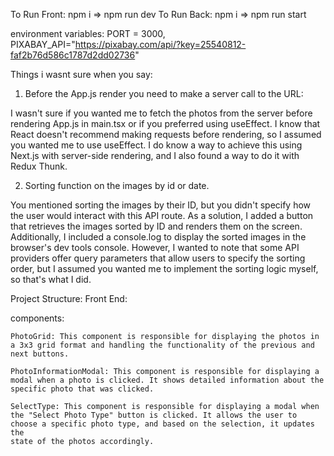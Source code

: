 To Run Front: npm i => npm run dev
To Run Back: npm i => npm run start

environment variables: PORT = 3000, PIXABAY_API="https://pixabay.com/api/?key=25540812-faf2b76d586c1787d2dd02736"


Things i wasnt sure when you say:

1. Before the App.js render you need to make a server call to the URL:

I wasn't sure if you wanted me to fetch the photos from the server before rendering App.js in main.tsx or if you preferred using useEffect. I know that React doesn't recommend making requests before rendering, so I assumed you wanted me to use useEffect. I do know a way to achieve this using Next.js with server-side rendering, and I also found a way to do it with Redux Thunk.

2. Sorting function on the images by id or date.

You mentioned sorting the images by their ID, but you didn't specify how the user would interact with this API route. As a solution, I added a button that retrieves the images sorted by ID and renders them on the screen. Additionally, I included a console.log to display the sorted images in the browser's dev tools console. However, I wanted to note that some API providers offer query parameters that allow users to specify the sorting order, but I assumed you wanted me to implement the sorting logic myself, so that's what I did.

Project Structure:
Front End:

components:
     
    PhotoGrid: This component is responsible for displaying the photos in a 3x3 grid format and handling the functionality of the previous and next buttons.
            
    PhotoInformationModal: This component is responsible for displaying a modal when a photo is clicked. It shows detailed information about the specific photo that was clicked.
            
    SelectType: This component is responsible for displaying a modal when the "Select Photo Type" button is clicked. It allows the user to choose a specific photo type, and based on the selection, it updates the  
    state of the photos accordingly.


